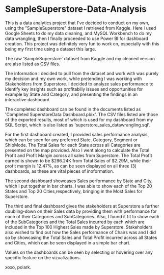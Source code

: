 # SampleSuperstore-Data-Analysis
This is a data analytics project that I've decided to conduct on my own, using the "SampleSuperstore" dataset I retrieved from Kaggle. Here I used Google Sheets to do my data cleaning, and MySQL Workbench to do my data wrangling, then I finally proceeded to use Power BI for dashboard creation. This project was definitely very fun to work on, especially with this being my first time using a dataset this large. 

The raw 'SampleSuperstore' dataset from Kaggle and my cleaned version are also listed as CSV files.

The information I decided to pull from the dataset and work with was purely my decision and my own work, while pretending I was working with Stakeholders from Superstore. I decided to analyze sales performance to identify key insights such as profitabiliy issues and opportunities for example by State and Category, and presenting the findings in an interactive dashboard.

The completed dashboard can be found in the documents listed as 'Completed SuperstoreData Dashboard.pbix'. The CSV files listed are those of the exported results, most of which is used for my dashboard from my SQL Script, which is also listed as 'superstore_sales_datawrangling.sql'.

For the first dashboard created, I provided sales performance analysis, which can be seen for any preferred State, Category, Segment or ShipMode. The Total Sales for each State across all Categories are presented on the map provided. Also I went along to calculate the Total Profit and Profit Margin across all sales from Superstore. The Total Profit earned is shown to be $286.24K from Total Sales of $2.29M, while their profit margin is 12.47%, as can be seen displayed on all three (3) dashboards, as these are vital pieces of inoformation.

The second dashboard showcases Sales performance by State and City, which I put together in bar charts. I was able to show each of the Top 20 States and Top 20 Cities,respectively, bringing in the Most Sales for Superstore.

The third and final dashboard gives the stakeholders at Superstore a further doubling-down on their Sales data by providing them with performance for each of their Categories and SubCategories. Also, I found it fit to show each of the SubCategories and the Total Sales incurred by each which are included in the Top 100 Highest Sales made by Superstore. Stakeholders also wished to find out how the Sales performance of Chairs was and I did so by showcasing the Total Sales and Total Profit incurred across all States and Cities, which can be seen displayed in a simple bar chart. 

Values on the dashboards can be seen by selecting or hovering over any specific feature on the vizualizations.

xoxo, polark.
